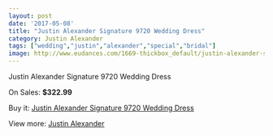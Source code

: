 ```yaml
---
layout: post
date: '2017-05-08'
title: "Justin Alexander Signature 9720 Wedding Dress"
category: Justin Alexander
tags: ["wedding","justin","alexander","special","bridal"]
image: http://www.eudances.com/1669-thickbox_default/justin-alexander-signature-9720-wedding-dress.jpg
---
```

Justin Alexander Signature 9720 Wedding Dress

On Sales: **$322.99**
<a href="https://www.eudances.com/en/justin-alexander/594-justin-alexander-signature-9720-wedding-dress.html"><amp-img layout="responsive" width="600" height="600" src="//www.eudances.com/1669-thickbox_default/justin-alexander-signature-9720-wedding-dress.jpg" alt="Justin Alexander Signature 9720 Wedding Dress 0" /></a>
<a href="https://www.eudances.com/en/justin-alexander/594-justin-alexander-signature-9720-wedding-dress.html"><amp-img layout="responsive" width="600" height="600" src="//www.eudances.com/1672-thickbox_default/justin-alexander-signature-9720-wedding-dress.jpg" alt="Justin Alexander Signature 9720 Wedding Dress 1" /></a>
<a href="https://www.eudances.com/en/justin-alexander/594-justin-alexander-signature-9720-wedding-dress.html"><amp-img layout="responsive" width="600" height="600" src="//www.eudances.com/1671-thickbox_default/justin-alexander-signature-9720-wedding-dress.jpg" alt="Justin Alexander Signature 9720 Wedding Dress 2" /></a>
<a href="https://www.eudances.com/en/justin-alexander/594-justin-alexander-signature-9720-wedding-dress.html"><amp-img layout="responsive" width="600" height="600" src="//www.eudances.com/1670-thickbox_default/justin-alexander-signature-9720-wedding-dress.jpg" alt="Justin Alexander Signature 9720 Wedding Dress 3" /></a>

Buy it: [Justin Alexander Signature 9720 Wedding Dress](https://www.eudances.com/en/justin-alexander/594-justin-alexander-signature-9720-wedding-dress.html "Justin Alexander Signature 9720 Wedding Dress")

View more: [Justin Alexander](https://www.eudances.com/en/7-justin-alexander "Justin Alexander")